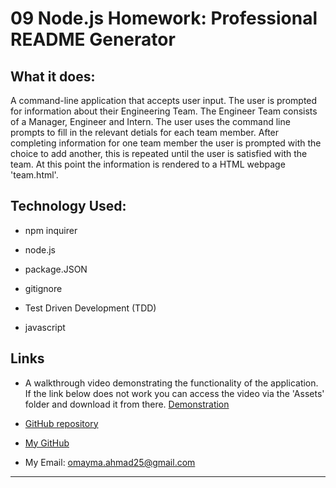 # 09 Node.js Homework: Professional README Generator

## What it does:
A command-line application that accepts user input. The user is prompted for information about their Engineering Team. The Engineer Team consists of a Manager, Engineer and Intern. The user uses the command line prompts to fill in the relevant detials for each team member. After completing information for one team member the user is prompted with the choice to add another, this is repeated until the user is satisfied with the team. At this point the information is rendered to a HTML webpage 'team.html'. 


## Technology Used:
* npm inquirer

* node.js 

* package.JSON

* gitignore

* Test Driven Development (TDD) 

* javascript


## Links

* A walkthrough video demonstrating the functionality of the application. If the link below does not work you can access the video via the 'Assets' folder and download it from there.
[Demonstration](https://drive.google.com/file/d/1RSqazCsvCc74u2Au4DTwee9G3MN_Xn7u/view?usp=sharing)  

* [GitHub repository](https://github.com/omaymaahmad/week-10-template-engine) 


* [My GitHub](https://github.com/omaymaahmad)  

* My Email: <omayma.ahmad25@gmail.com>

---
